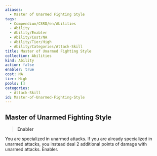 ```yaml
---
aliases:
  - Master of Unarmed Fighting Style
tags:
  - Compendium/CSRD/en/Abilities
  - Ability
  - Ability/Enabler
  - Ability/Cost/NA
  - Ability/Tier/High
  - Ability/Categories/Attack-Skill
title: Master of Unarmed Fighting Style
collection: Abilities
kind: Ability
action: false
enabler: true
cost: NA
tier: High
pools: []
categories:
  - Attack-Skill
id: Master-of-Unarmed-Fighting-Style
---
```

## Master of Unarmed Fighting Style    
>**Enabler**  
    
You are specialized in unarmed attacks. If you are already specialized in unarmed attacks, you instead deal 2 additional points of damage with unarmed attacks. Enabler.
